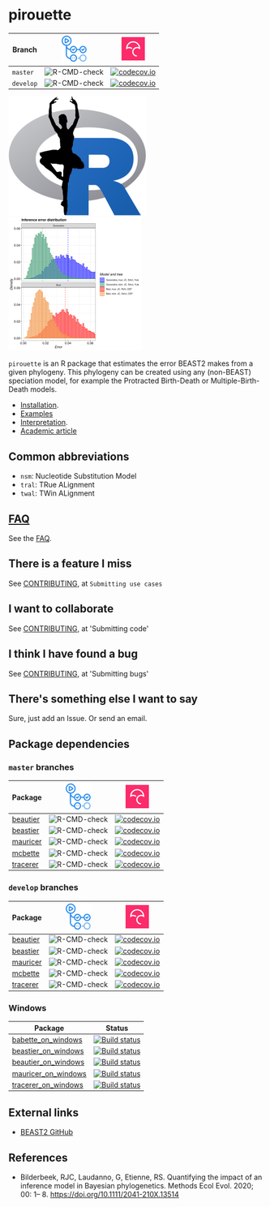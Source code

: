 # pirouette

Branch   |[![GitHub Actions](man/figures/GitHubActions.png)](https://github.com/richelbilderbeek/pirouette/actions)   |[![Codecov logo](man/figures/Codecov.png)](https://www.codecov.io)
---------|------------------------------------------------------------------------------------------------------------|----------------------------------------------------------------------------------------------------------------------------------------------------------------------
`master` |![R-CMD-check](https://github.com/richelbilderbeek/pirouette/workflows/R-CMD-check/badge.svg?branch=master) |[![codecov.io](https://codecov.io/github/richelbilderbeek/pirouette/coverage.svg?branch=master)](https://codecov.io/github/richelbilderbeek/pirouette/branch/master)
`develop`|![R-CMD-check](https://github.com/richelbilderbeek/pirouette/workflows/R-CMD-check/badge.svg?branch=develop)|[![codecov.io](https://codecov.io/github/richelbilderbeek/pirouette/coverage.svg?branch=develop)](https://codecov.io/github/richelbilderbeek/pirouette/branch/develop)

![](pics/pirouette_logo_50.png)
![](pics/errors_125.png)

`pirouette` is an R package that estimates the error BEAST2 makes from a given 
phylogeny. This phylogeny can be created using any (non-BEAST) speciation model,
for example the Protracted Birth-Death or Multiple-Birth-Death models.

 * [Installation](doc/install.md).
 * [Examples](https://github.com/richelbilderbeek/pirouette_examples)
 * [Interpretation](doc/interpretation.md).
 * [Academic article](https://github.com/richelbilderbeek/pirouette_article)

## Common abbreviations

 * `nsm`: Nucleotide Substitution Model
 * `tral`: TRue ALignment
 * `twal`: TWin ALignment

## [FAQ](doc/faq.md)

See the [FAQ](doc/faq.md).

## There is a feature I miss

See [CONTRIBUTING](CONTRIBUTING.md), at `Submitting use cases`

## I want to collaborate

See [CONTRIBUTING](CONTRIBUTING.md), at 'Submitting code'

## I think I have found a bug

See [CONTRIBUTING](CONTRIBUTING.md), at 'Submitting bugs' 

## There's something else I want to say

Sure, just add an Issue. Or send an email.

## Package dependencies

### `master` branches

Package                                                |![GitHub Actions](man/figures/GitHubActions.png)                                                   |[![Codecov logo](man/figures/Codecov.png)](https://www.codecov.io)
-------------------------------------------------------|---------------------------------------------------------------------------------------------------|-----------------------------------------------------------------------------------------------------------------------------------------------------------------
[beautier](https://github.com/ropensci/beautier)       |![R-CMD-check](https://github.com/ropensci/beautier/workflows/R-CMD-check/badge.svg?branch=master) |[![codecov.io](https://codecov.io/github/ropensci/beautier/coverage.svg?branch=master)](https://codecov.io/github/ropensci/beautier/branch/master)
[beastier](https://github.com/ropensci/beastier)       |![R-CMD-check](https://github.com/ropensci/beastier/workflows/R-CMD-check/badge.svg?branch=master) |[![codecov.io](https://codecov.io/github/ropensci/beastier/coverage.svg?branch=master)](https://codecov.io/github/ropensci/beastier/branch/master)
[mauricer](https://github.com/ropensci/mauricer)       |![R-CMD-check](https://github.com/ropensci/mauricer/workflows/R-CMD-check/badge.svg?branch=master) |[![codecov.io](https://codecov.io/github/ropensci/mauricer/coverage.svg?branch=master)](https://codecov.io/github/ropensci/mauricer/branch/master)
[mcbette](https://github.com/ropensci/mcbette)         |![R-CMD-check](https://github.com/ropensci/mcbette/workflows/R-CMD-check/badge.svg?branch=master)  |[![codecov.io](https://codecov.io/github/ropensci/mcbette/coverage.svg?branch=master)](https://codecov.io/github/ropensci/mcbette/branch/master)
[tracerer](https://github.com/ropensci/tracerer)       |![R-CMD-check](https://github.com/ropensci/tracerer/workflows/R-CMD-check/badge.svg?branch=master) |[![codecov.io](https://codecov.io/github/ropensci/tracerer/coverage.svg?branch=master)](https://codecov.io/github/ropensci/tracerer/branch/master)

### `develop` branches

Package                                                |![GitHub Actions](man/figures/GitHubActions.png)                                                                      |[![Codecov logo](man/figures/Codecov.png)](https://www.codecov.io)
-------------------------------------------------------|------------------------------------------------------------------------------------------------------------------------------------|-----------------------------------------------------------------------------------------------------------------------------------------------------------------
[beautier](https://github.com/ropensci/beautier)       |![R-CMD-check](https://github.com/ropensci/beautier/workflows/R-CMD-check/badge.svg?branch=develop) |[![codecov.io](https://codecov.io/github/ropensci/beautier/coverage.svg?branch=develop)](https://codecov.io/github/ropensci/beautier/branch/develop)
[beastier](https://github.com/ropensci/beastier)       |![R-CMD-check](https://github.com/ropensci/beastier/workflows/R-CMD-check/badge.svg?branch=develop) |[![codecov.io](https://codecov.io/github/ropensci/beastier/coverage.svg?branch=develop)](https://codecov.io/github/ropensci/beastier/branch/develop)
[mauricer](https://github.com/ropensci/mauricer)       |![R-CMD-check](https://github.com/ropensci/mauricer/workflows/R-CMD-check/badge.svg?branch=develop) |[![codecov.io](https://codecov.io/github/ropensci/mauricer/coverage.svg?branch=develop)](https://codecov.io/github/ropensci/mauricer/branch/develop)
[mcbette](https://github.com/ropensci/mcbette)         |![R-CMD-check](https://github.com/ropensci/mcbette/workflows/R-CMD-check/badge.svg?branch=develop)  |[![codecov.io](https://codecov.io/github/ropensci/mcbette/coverage.svg?branch=develop)](https://codecov.io/github/ropensci/mcbette/branch/develop)
[tracerer](https://github.com/ropensci/tracerer)       |![R-CMD-check](https://github.com/ropensci/tracerer/workflows/R-CMD-check/badge.svg?branch=develop) |[![codecov.io](https://codecov.io/github/ropensci/tracerer/coverage.svg?branch=develop)](https://codecov.io/github/ropensci/tracerer/branch/develop)

### Windows

Package                                                                       | Status
------------------------------------------------------------------------------|------------------------------------------------------------------------------------------------------------------------------------------------------------------------------------------
[babette_on_windows](https://github.com/richelbilderbeek/babette_on_windows)  |[![Build status](https://ci.appveyor.com/api/projects/status/jv76errjocm5d5yq/branch/master?svg=true)](https://ci.appveyor.com/project/richelbilderbeek/babette-on-windows/branch/master)
[beastier_on_windows](https://github.com/richelbilderbeek/beastier_on_windows)|[![Build status](https://ci.appveyor.com/api/projects/status/ralex9sdnnxlwbgx/branch/master?svg=true)](https://ci.appveyor.com/project/richelbilderbeek/beastier-on-windows/branch/master)
[beautier_on_windows](https://github.com/richelbilderbeek/beautier_on_windows)|[![Build status](https://ci.appveyor.com/api/projects/status/blvjo5pulbkqxrhb/branch/master?svg=true)](https://ci.appveyor.com/project/richelbilderbeek/beautier-on-windows/branch/master)
[mauricer_on_windows](https://github.com/richelbilderbeek/mauricer_on_windows)|[![Build status](https://ci.appveyor.com/api/projects/status/bc43iwp68xo2dduh/branch/master?svg=true)](https://ci.appveyor.com/project/richelbilderbeek/mauricer-on-windows/branch/master)
[tracerer_on_windows](https://github.com/richelbilderbeek/tracerer_on_windows)|[![Build status](https://ci.appveyor.com/api/projects/status/jyhck66d6yrbr12h/branch/master?svg=true)](https://ci.appveyor.com/project/richelbilderbeek/tracerer-on-windows/branch/master)

## External links

 * [BEAST2 GitHub](https://github.com/CompEvol/beast2)

## References

 *  Bilderbeek, RJC, Laudanno, G, Etienne, RS. Quantifying the impact of an inference model in Bayesian phylogenetics. Methods Ecol Evol. 2020; 00: 1– 8. https://doi.org/10.1111/2041-210X.13514


